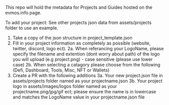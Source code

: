 This repo will hold the metadata for Projects and Guides hosted on the evmos.info page. 

To add your project:
See other projects json data from assets/projects folder to use an example.

1. Take a copy of the json structure in project_template.json
2. Fill in your project information as completely as possible (website, twitter, discord, logo ect).
  2a. When referancing your LogoName, please specify the filename and extention (dont worry about path) of the logo you will upload (e.g project.png) - case sensitive (please use lower case)
  2b. When selecting a catagory please choose from the following (Defi, Dashboard, Tools, Misc, NFT or Wallets)
3. Create a PR with the following additions
  3a. Your new project.json file in assets/projects folder named as your projectname.json
  3b. Your project logo in assets/images/logos folder named as your projectname.png/jpg/gif ect; please ensure the name is in lowercase and  matches the LogoName value in your projectname.json file
